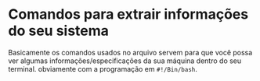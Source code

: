 # Comandos para extrair informações do seu sistema
 Basicamente os comandos usados no arquivo servem para que você possa ver algumas informações/especificações da sua máquina dentro do seu terminal.
obviamente com a programação em `#!/Bin/bash`.
